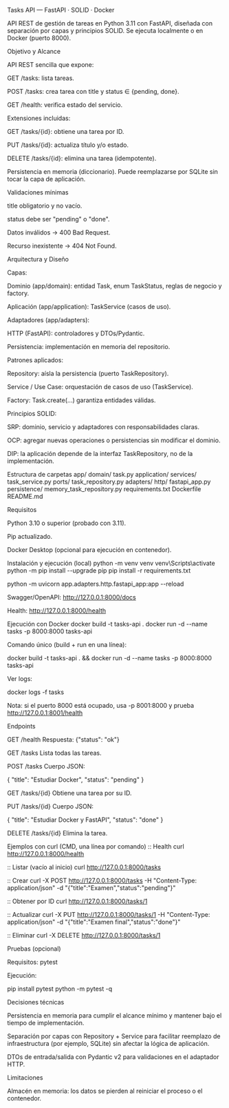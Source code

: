Tasks API — FastAPI · SOLID · Docker

API REST de gestión de tareas en Python 3.11 con FastAPI, diseñada con separación por capas y principios SOLID. Se ejecuta localmente o en Docker (puerto 8000).

Objetivo y Alcance

API REST sencilla que expone:

GET /tasks: lista tareas.

POST /tasks: crea tarea con title y status ∈ {pending, done}.

GET /health: verifica estado del servicio.

Extensiones incluidas:

GET /tasks/{id}: obtiene una tarea por ID.

PUT /tasks/{id}: actualiza título y/o estado.

DELETE /tasks/{id}: elimina una tarea (idempotente).

Persistencia en memoria (diccionario). Puede reemplazarse por SQLite sin tocar la capa de aplicación.

Validaciones mínimas

title obligatorio y no vacío.

status debe ser "pending" o "done".

Datos inválidos → 400 Bad Request.

Recurso inexistente → 404 Not Found.

Arquitectura y Diseño

Capas:

Dominio (app/domain): entidad Task, enum TaskStatus, reglas de negocio y factory.

Aplicación (app/application): TaskService (casos de uso).

Adaptadores (app/adapters):

HTTP (FastAPI): controladores y DTOs/Pydantic.

Persistencia: implementación en memoria del repositorio.

Patrones aplicados:

Repository: aísla la persistencia (puerto TaskRepository).

Service / Use Case: orquestación de casos de uso (TaskService).

Factory: Task.create(...) garantiza entidades válidas.

Principios SOLID:

SRP: dominio, servicio y adaptadores con responsabilidades claras.

OCP: agregar nuevas operaciones o persistencias sin modificar el dominio.

DIP: la aplicación depende de la interfaz TaskRepository, no de la implementación.

Estructura de carpetas
app/
  domain/
    task.py
  application/
    services/
      task_service.py
  ports/
    task_repository.py
  adapters/
    http/
      fastapi_app.py
    persistence/
      memory_task_repository.py
requirements.txt
Dockerfile
README.md

Requisitos

Python 3.10 o superior (probado con 3.11).

Pip actualizado.

Docker Desktop (opcional para ejecución en contenedor).

Instalación y ejecución (local)
python -m venv venv
venv\Scripts\activate
python -m pip install --upgrade pip
pip install -r requirements.txt

python -m uvicorn app.adapters.http.fastapi_app:app --reload


Swagger/OpenAPI: http://127.0.0.1:8000/docs

Health: http://127.0.0.1:8000/health

Ejecución con Docker
docker build -t tasks-api .
docker run -d --name tasks -p 8000:8000 tasks-api


Comando único (build + run en una línea):

docker build -t tasks-api . && docker run -d --name tasks -p 8000:8000 tasks-api


Ver logs:

docker logs -f tasks


Nota: si el puerto 8000 está ocupado, usa -p 8001:8000 y prueba http://127.0.0.1:8001/health

Endpoints

GET /health
Respuesta: {"status": "ok"}

GET /tasks
Lista todas las tareas.

POST /tasks
Cuerpo JSON:

{ "title": "Estudiar Docker", "status": "pending" }


GET /tasks/{id}
Obtiene una tarea por su ID.

PUT /tasks/{id}
Cuerpo JSON:

{ "title": "Estudiar Docker y FastAPI", "status": "done" }


DELETE /tasks/{id}
Elimina la tarea.

Ejemplos con curl (CMD, una línea por comando)
:: Health
curl http://127.0.0.1:8000/health

:: Listar (vacío al inicio)
curl http://127.0.0.1:8000/tasks

:: Crear
curl -X POST http://127.0.0.1:8000/tasks -H "Content-Type: application/json" -d "{\"title\":\"Examen\",\"status\":\"pending\"}"

:: Obtener por ID
curl http://127.0.0.1:8000/tasks/1

:: Actualizar
curl -X PUT http://127.0.0.1:8000/tasks/1 -H "Content-Type: application/json" -d "{\"title\":\"Examen final\",\"status\":\"done\"}"

:: Eliminar
curl -X DELETE http://127.0.0.1:8000/tasks/1

Pruebas (opcional)

Requisitos: pytest

Ejecución:

pip install pytest
python -m pytest -q

Decisiones técnicas

Persistencia en memoria para cumplir el alcance mínimo y mantener bajo el tiempo de implementación.

Separación por capas con Repository + Service para facilitar reemplazo de infraestructura (por ejemplo, SQLite) sin afectar la lógica de aplicación.

DTOs de entrada/salida con Pydantic v2 para validaciones en el adaptador HTTP.

Limitaciones

Almacén en memoria: los datos se pierden al reiniciar el proceso o el contenedor.